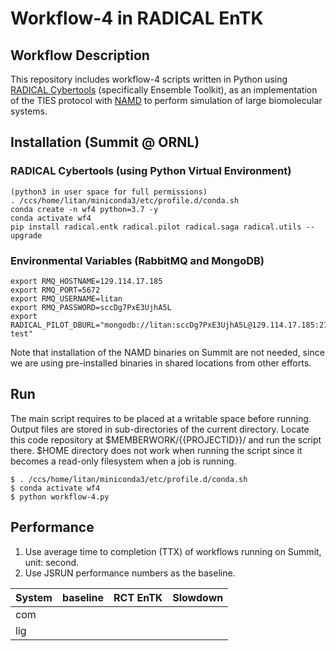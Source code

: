 # Workflow-4 in RADICAL EnTK

## Workflow Description

This repository includes workflow-4 scripts written in Python using [RADICAL Cybertools](https://radical-cybertools.github.io/) (specifically Ensemble Toolkit), as an implementation of the TIES protocol with [NAMD](https://www.ks.uiuc.edu/Research/namd/) to perform simulation of large biomolecular systems.

## Installation (Summit @ ORNL)

### RADICAL Cybertools (using Python Virtual Environment)

```
(python3 in user space for full permissions)
. /ccs/home/litan/miniconda3/etc/profile.d/conda.sh
conda create -n wf4 python=3.7 -y
conda activate wf4
pip install radical.entk radical.pilot radical.saga radical.utils --upgrade
```

### Environmental Variables (RabbitMQ and MongoDB)

```
export RMQ_HOSTNAME=129.114.17.185
export RMQ_PORT=5672
export RMQ_USERNAME=litan
export RMQ_PASSWORD=sccDg7PxE3UjhA5L
export RADICAL_PILOT_DBURL="mongodb://litan:sccDg7PxE3UjhA5L@129.114.17.185:27017/rct-test"
```

Note that installation of the NAMD binaries on Summit are not needed, since we are using pre-installed binaries in shared locations from other efforts.

## Run

The main script requires to be placed at a writable space before running. Output files are stored in sub-directories of the current directory. Locate this code repository at $MEMBERWORK/{{PROJECTID}}/ and run the script there. $HOME directory does not work when running the script since it becomes a read-only filesystem when a job is running.

```
$ . /ccs/home/litan/miniconda3/etc/profile.d/conda.sh
$ conda activate wf4
$ python workflow-4.py
```

## Performance

1. Use average time to completion (TTX) of workflows running on Summit, unit: second.
2. Use JSRUN performance numbers as the baseline.

| System | baseline | RCT EnTK | Slowdown |
| ------ | -------- | -------- | -------- |
| com    |          |          |          |
| lig    |          |          |          |

